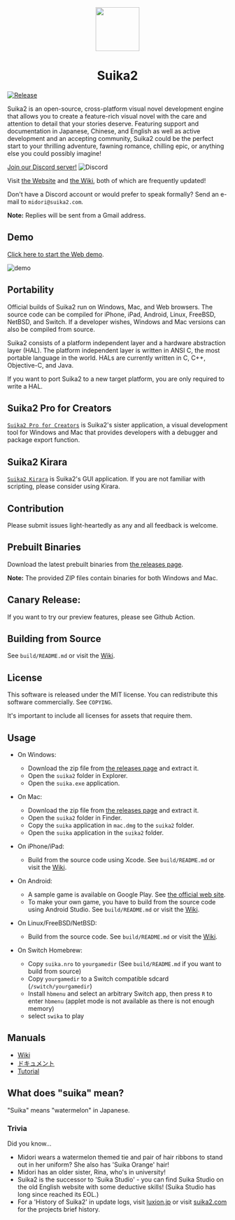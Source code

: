<!-- Header -->
<div align="center">
  <img src="https://suika2.com/img/AppIcon.png" width="100" height="100"/>
  <h1>Suika2</h1>
</div>

<!-- Content -->
[![Release](https://img.shields.io/github/release/suika2engine/suika2?style=for-the-badge&color=dark-green)](https://github.com/suika2engine/suika2/releases/latest)

Suika2 is an open-source, cross-platform visual novel development engine that allows you to create a feature-rich visual novel with the care and attention to detail that your stories deserve. Featuring support and documentation in Japanese, Chinese, and English as well as active development and an accepting community, Suika2 could be the perfect start to your thrilling adventure, fawning romance, chilling epic, or anything else you could possibly imagine!

[Join our Discord server!](https://discord.gg/ZmvXxE8GFg)  ![Discord](https://discord.com/api/guilds/986623112617541677/widget.png)

Visit [the Website](https://suika2.com/en/) and [the Wiki](https://github.com/suika2engine/suika2/wiki), both of which are frequently updated!

Don't have a Discord account or would prefer to speak formally? Send an e-mail to `midori@suika2.com`.

**Note:** Replies will be sent from a Gmail address. 

## Demo

[Click here to start the Web demo](https://suika2.com/game-en/).

![demo](https://github.com/suika2engine/suika2/raw/master/doc/img/screenshot.jpg "screenshot")

## Portability

Official builds of Suika2 run on Windows, Mac, and Web browsers.
The source code can be compiled for iPhone, iPad, Android, Linux, FreeBSD, NetBSD, and Switch.
If a developer wishes, Windows and Mac versions can also be compiled from source.

Suika2 consists of a platform independent layer and a hardware abstraction layer (HAL).
The platform independent layer is written in ANSI C, the most portable language in the world.
HALs are currently written in C, C++, Objective-C, and Java.

If you want to port Suika2 to a new target platform, you are only required to write a HAL.

## Suika2 Pro for Creators

[`Suika2 Pro for Creators`](https://github.com/suika2engine/suika2/wiki/5.-Suika2-Pro-for-Creators) is Suika2's sister application, a visual development tool for Windows and Mac that provides developers with a debugger and package export function.

## Suika2 Kirara

[`Suika2 Kirara`](https://github.com/suika2engine/kirara) is Suika2's GUI application. If you are not familiar with scripting, please consider using Kirara.

## Contribution

Please submit issues light-heartedly as any and all feedback is welcome.

## Prebuilt Binaries

Download the latest prebuilt binaries from [the releases page](https://github.com/suika2engine/suika2/releases/latest).

**Note:** The provided ZIP files contain binaries for both Windows and Mac.

## Canary Release:

If you want to try our preview features, please see Github Action.

## Building from Source

See `build/README.md` or visit the [Wiki](https://github.com/suika2engine/suika2/wiki/1.-Installation-and-Building-from-Source).

## License

This software is released under the MIT license.
You can redistribute this software commercially.
See `COPYING`.

It's important to include all licenses for assets that require them.

## Usage

* On Windows:
    * Download the zip file from [the releases page](https://github.com/suika2engine/suika2/releases) and extract it.
    * Open the `suika2` folder in Explorer.
    * Open the `suika.exe` application.

* On Mac:
    * Download the zip file from [the releases page](https://github.com/suika2engine/suika2/releases) and extract it.
    * Open the `suika2` folder in Finder.
    * Copy the `suika` application in `mac.dmg` to the `suika2` folder.
    * Open the `suika` application in the `suika2` folder.

* On iPhone/iPad:
    * Build from the source code using Xcode. See `build/README.md` or visit the [Wiki](https://github.com/suika2engine/suika2/wiki/1.-Installation-and-Building-from-Source#ios).

* On Android:
    * A sample game is available on Google Play. See [the official web site](https://suika2.com/en/).
    * To make your own game, you have to build from the source code using Android Studio. See `build/README.md` or visit the [Wiki](https://github.com/suika2engine/suika2/wiki/1.-Installation-and-Building-from-Source#android).

* On Linux/FreeBSD/NetBSD:
    * Build from the source code. See `build/README.md` or visit the [Wiki](https://github.com/suika2engine/suika2/wiki/1.-Installation-and-Building-from-Source#linux-binary-x86_64).

* On Switch Homebrew:  
    * Copy `suika.nro` to `yourgamedir` (See `build/README.md` if you want to build from source)
    * Copy `yourgamedir` to a Switch compatible sdcard (`/switch/yourgamedir`)
    * Install `hbmenu` and select an arbitrary Switch app, then press `R` to enter `hbmenu` (applet mode is not available as there is not enough memory)
    * select `swika` to play

## Manuals

* [Wiki](https://github.com/suika2engine/suika2/wiki/1.-Installation-and-Building-from-Source)
* [ドキュメント](https://suika2.com/wiki-jp/)
* [Tutorial](https://github.com/suika2engine/suika2/wiki/Tutorial)

## What does "suika" mean?

"Suika" means "watermelon" in Japanese.

### Trivia
Did you know...
* Midori wears a watermelon themed tie and pair of hair ribbons to stand out in her uniform? She also has 'Suika Orange' hair!
* Midori has an older sister, Rina, who's in university!
* Suika2 is the successor to 'Suika Studio' - you can find Suika Studio on the old English website with some deductive skills! (Suika Studio has long since reached its EOL.)
* For a 'History of Suika2' in update logs, visit [luxion.jp](https://luxion.jp/) or visit [suika2.com](https://suika2.com/en/) for the projects brief history.
